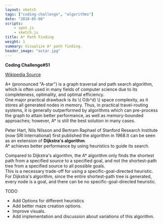 ```yaml
---
layout: sketch
tags: ["coding-challenge", "algorithms"]
date: "2018-05-08"
scripts: 
    - spot.js
    - sketch.js
title: A* Path Finding
weight: 1
summary: Visualize A* path finding.
header_image: "astar.jpg"
---
```


**Coding Challenge#51**

[Wikipedia Source](https://en.wikipedia.org/wiki/A*_search_algorithm)

A* (pronounced "A-star") is a graph traversal and path search algorithm, which is often used in many fields of computer science due to its completeness, optimality, and optimal efficiency.    
One major practical drawback is its \\( O(b^d) \\) space complexity, as it stores all generated nodes in memory. Thus, in practical travel-routing systems, it is generally outperformed by algorithms which can pre-process the graph to attain better performance, as well as memory-bounded approaches; however, A* is still the best solution in many cases.

Peter Hart, Nils Nilsson and Bertram Raphael of Stanford Research Institute (now SRI International) first published the algorithm in 1968.It can be seen as an extension of **Dijkstra's algorithm**.   
A* achieves better performance by using heuristics to guide its search.

Compared to Dijkstra's algorithm, the A* algorithm only finds the shortest path from a specified source to a specified goal, and not the shortest-path tree from a specified source to all possible goals.    
This is a necessary trade-off for using a specific-goal-directed heuristic. For Dijkstra's algorithm, since the entire shortest-path tree is generated, every node is a goal, and there can be no specific-goal-directed heuristic.

TODO
* Add Options for different heuristics
* Add better maze creation options.
* Improve visuals.
* Add implementation and discussion about variations of this algorithm.
